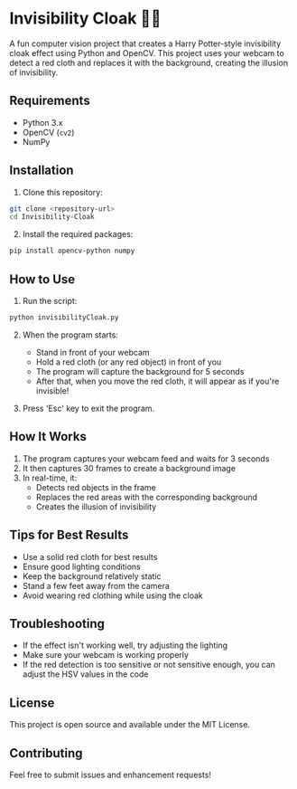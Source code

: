 # Invisibility Cloak 🧙‍♂️

A fun computer vision project that creates a Harry Potter-style invisibility cloak effect using Python and OpenCV. This project uses your webcam to detect a red cloth and replaces it with the background, creating the illusion of invisibility.

## Requirements

- Python 3.x
- OpenCV (`cv2`)
- NumPy

## Installation

1. Clone this repository:
```bash
git clone <repository-url>
cd Invisibility-Cloak
```

2. Install the required packages:
```bash
pip install opencv-python numpy
```

## How to Use

1. Run the script:
```bash
python invisibilityCloak.py
```

2. When the program starts:
   - Stand in front of your webcam
   - Hold a red cloth (or any red object) in front of you
   - The program will capture the background for 5 seconds
   - After that, when you move the red cloth, it will appear as if you're invisible!

3. Press 'Esc' key to exit the program.

## How It Works

1. The program captures your webcam feed and waits for 3 seconds
2. It then captures 30 frames to create a background image
3. In real-time, it:
   - Detects red objects in the frame
   - Replaces the red areas with the corresponding background
   - Creates the illusion of invisibility

## Tips for Best Results

- Use a solid red cloth for best results
- Ensure good lighting conditions
- Keep the background relatively static
- Stand a few feet away from the camera
- Avoid wearing red clothing while using the cloak

## Troubleshooting

- If the effect isn't working well, try adjusting the lighting
- Make sure your webcam is working properly
- If the red detection is too sensitive or not sensitive enough, you can adjust the HSV values in the code

## License

This project is open source and available under the MIT License.

## Contributing

Feel free to submit issues and enhancement requests! 